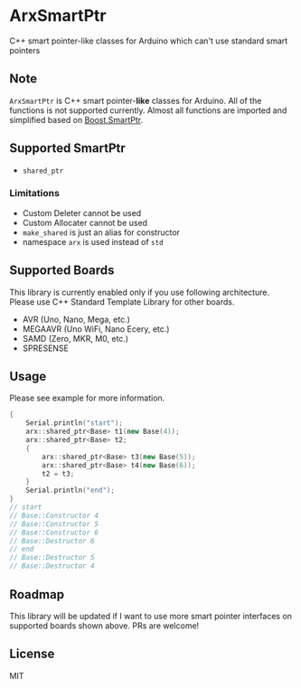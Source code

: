 # ArxSmartPtr

C++ smart pointer-like classes for Arduino which can't use standard smart pointers


## Note

`ArxSmartPtr` is C++ smart pointer-__like__ classes for Arduino.
All of the functions is not supported currently.
Almost all functions are imported and simplified based on [Boost.SmartPtr](https://github.com/boostorg/smart_ptr).


## Supported SmartPtr

- `shared_ptr`


### Limitations

- Custom Deleter cannot be used
- Custom Allocater cannot be used
- `make_shared` is just an alias for constructor
- namespace `arx` is used instead of `std`


## Supported Boards

This library is currently enabled only if you use following architecture.
Please use C++ Standard Template Library for other boards.

- AVR (Uno, Nano, Mega, etc.)
- MEGAAVR (Uno WiFi, Nano Ecery, etc.)
- SAMD (Zero, MKR, M0, etc.)
- SPRESENSE


## Usage

Please see example for more information.

``` C++
{
    Serial.println("start");
    arx::shared_ptr<Base> t1(new Base(4));
    arx::shared_ptr<Base> t2;
    {
        arx::shared_ptr<Base> t3(new Base(5));
        arx::shared_ptr<Base> t4(new Base(6));
        t2 = t3;
    }
    Serial.println("end");
}
// start
// Base::Constructor 4
// Base::Constructor 5
// Base::Constructor 6
// Base::Destructor 6
// end
// Base::Destructor 5
// Base::Destructor 4
```

## Roadmap

This library will be updated if I want to use more smart pointer interfaces on supported boards shown above.
PRs are welcome!

## License

MIT
